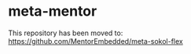 # meta-mentor

This repository has been moved to:
<https://github.com/MentorEmbedded/meta-sokol-flex>
